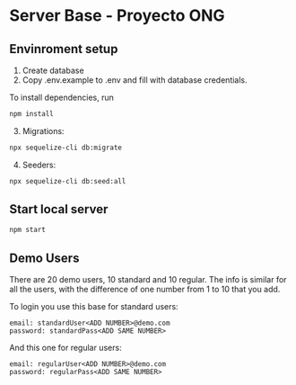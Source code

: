 # Server Base - Proyecto ONG


## Envinroment setup

1) Create database
2) Copy .env.example to .env and fill with database credentials.

To install dependencies, run
``` bash
npm install
```

3) Migrations:
``` bash
npx sequelize-cli db:migrate
```

4) Seeders:
``` bash
npx sequelize-cli db:seed:all
```

## Start local server

``` bash
npm start
```
## Demo Users

There are 20 demo users, 10 standard and 10 regular. The info is similar for all the users, with the difference of one number from 1 to 10 that you add.

To login you use this base for standard users:

```
email: standardUser<ADD NUMBER>@demo.com
password: standardPass<ADD SAME NUMBER>
```
And this one for regular users:

```
email: regularUser<ADD NUMBER>@demo.com
password: regularPass<ADD SAME NUMBER>
```